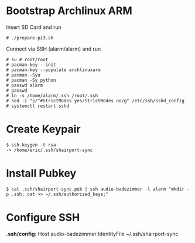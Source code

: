 # Bootstrap Archlinux ARM
Insert SD Card and run

    # ./prepare-pi3.sh

Connect via SSH (alarm/alarm) and run

    # su # root/root
    # pacman-key --init
    # pacman-key --populate archlinuxarm
    # pacman -Syu
    # pacman -Sy python
    # passwd alarm
    # passwd
    # ln -s /home/alarm/.ssh /root/.ssh
    # sed -i "s/^#StrictModes yes/StrictModes no/g" /etc/ssh/sshd_config
    # systemctl restart sshd

# Create Keypair

    $ ssh-keygen -t rsa
    -> /home/eric/.ssh/shairport-sync

# Install Pubkey

    $ cat .ssh/shairport-sync.pub | ssh audio-badezimmer -l alarm "mkdir -p .ssh; cat >> ~/.ssh/authorized_keys;"

# Configure SSH

**.ssh/config:**
    Host audio-badezimmer
    IdentityFile ~/.ssh/shairport-sync

